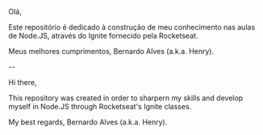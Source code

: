 Olá,

Este repositório é dedicado à construção de meu conhecimento nas aulas de Node.JS, através do Ignite fornecido pela Rocketseat.

Meus melhores cumprimentos,
Bernardo Alves (a.k.a. Henry).

--

Hi there,

This repository was created in order to sharpern my skills and develop myself in Node.JS through Rocketseat's Ignite classes.

My best regards,
Bernardo Alves (a.k.a. Henry).